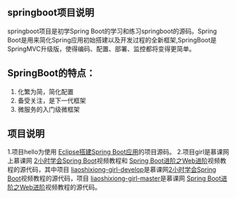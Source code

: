 ## springboot项目说明
springboot项目是初学Spring Boot的学习和练习springboot的源码。Spring Boot是用来简化Spring应用初始搭建以及开发过程的全新框架,SpringBoot是SpringMVC升级版，使得编码、配置、部署、监控都将变得更简单。
## SpringBoot的特点：
1. 化繁为简，简化配置
2. 备受关注，是下一代框架
3. 微服务的入门级微框架

## 项目说明
1.项目hello为使用 [Eclipse搭建Spring Boot应用](http://www.jianshu.com/p/052fe1d45c5c)的项目源码。
2.项目girl是慕课网上慕课网 [2小时学会Spring Boot](http://www.imooc.com/learn/767)视频教程和 [Spring Boot进阶之Web进阶]( http://www.imooc.com/learn/810)视频教程的源代码，其中项目 [liaoshixiong-girl-develop](/tree/master/girl/liaoshixiong-girl-develop/)是慕课网[2小时学会Spring Boot](http://www.imooc.com/learn/767)视频教程的源代码，项目 [liaoshixiong-girl-master](/tree/master/girl/liaoshixiong-girl-develop/)是慕课网 [Spring Boot进阶之Web进阶]( http://www.imooc.com/learn/810)视频教程的源代码。


